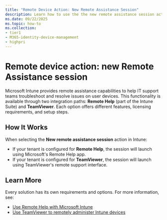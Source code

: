 ```yaml
---
title: "Remote Device Action: New Remote Assistance Session"
description: Learn how to use the the new remote assistance session action in Intune to offer support to your users.
ms.date: 09/22/2025
ms.topic: how-to
ms.collection:
- tier1
- M365-identity-device-management
- highpri
---
```


# Remote device action:  new Remote Assistance session

Microsoft Intune provides remote assistance capabilities to help IT support teams troubleshoot and resolve issues on user devices. This functionality is available through two integration paths: **Remote Help** (part of the Intune Suite) and **TeamViewer**. Each option offers different features, licensing requirements, and setup steps.

## How It Works

When selecting the **New remote assistance session** action in Intune:

- If your tenant is configured for **Remote Help**, the session will launch using Microsoft's Remote Help app.
- If your tenant is configured for **TeamViewer**, the session will launch using TeamViewer's remote support interface.

## Learn More

Every solution has its own requirements and options. For more information, see:

- [Use Remote Help with Microsoft Intune][RA-HELP]
- [Use TeamViewer to remotely administer Intune devices][RA-TVIEW]

[RA-HELP]: ../fundamentals/remote-help.md
[RA-TVIEW]: ../fundamentals/teamviewer-support.md
